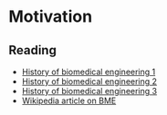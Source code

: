 # Motivation


## Reading

* [History of biomedical engineering 1](https://booksite.elsevier.com/samplechapters/9780122386626/9780122386626.PDF)
* [History of biomedical engineering 2](https://ieeexplore.ieee.org/document/4121766)
* [History of biomedical engineering 3](https://prezi.com/lwiouiq6sa6c/history-of-biomedical-engineering-english/)
* [Wikipedia article on BME](https://en.wikipedia.org/wiki/Biomedical_engineering)

